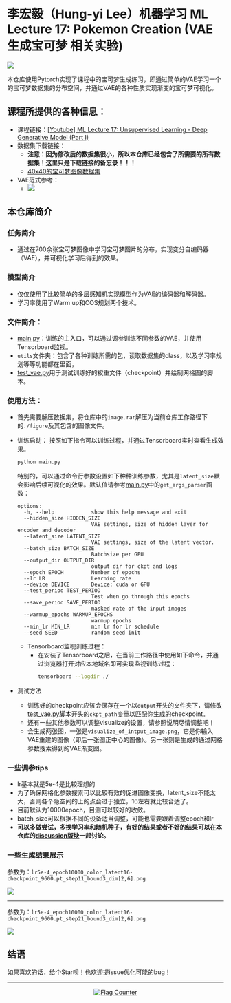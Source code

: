 # 李宏毅（Hung-yi Lee）机器学习 ML Lecture 17: Pokemon Creation (VAE 生成宝可梦 相关实验)
![](./images/task_preview.png)

本仓库使用Pytorch实现了课程中的宝可梦生成练习，即通过简单的VAE学习一个的宝可梦数据集的分布空间，并通过VAE的各种性质实现渐变的宝可梦可视化。
## 课程所提供的各种信息：
- 课程链接：[[Youtube] ML Lecture 17: Unsupervised Learning - Deep Generative Model (Part I)](https://www.youtube.com/watch?v=YNUek8ioAJk&list=PLJV_el3uVTsPy9oCRY30oBPNLCo89yu49&index=27)
- 数据集下载链接：
  - **注意：因为修改后的数据集很小，所以本仓库已经包含了所需要的所有数据集！这里只是下载链接的备忘录！！！**
  - [40x40的宝可梦图像数据集](https://speech.ee.ntu.edu.tw/~tlkagk/courses/ML_2016/Pokemon_creation/image.rar)
- VAE范式参考：
  - ![](./images/slide1.png)
## 本仓库简介
### 任务简介
- 通过在700余张宝可梦图像中学习宝可梦图片的分布，实现变分自编码器（VAE），并可视化学习后得到的效果。
### 模型简介
- 仅仅使用了比较简单的多层感知机实现模型作为VAE的编码器和解码器。
- 学习率使用了Warm up和COS规划两个技术。
### 文件简介：
- [main.py](main.py)：训练的主入口，可以通过调参训练不同参数的VAE，并使用Tensorboard监视。
- `utils`文件夹：包含了各种训练所需的包，读取数据集的class，以及学习率规划等等功能都在里面，
- [test_vae.py](test_vae.py)用于测试训练好的权重文件（checkpoint）并绘制网格图的脚本。
### 使用方法：

- 首先需要解压数据集，将仓库中的`image.rar`解压为当前仓库工作路径下的`./figure`及其包含的图像文件。


- 训练启动：
按照如下指令可以训练过程，并通过Tensorboard实时查看生成效果。
  ```bash
  python main.py
  ```
  特别的，可以通过命令行参数设置如下种种训练参数，尤其是`latent_size`默会影响后续可视化的效果。默认值请参考[main.py](main.py)中的`get_args_parser`函数：
  ```
  options:
    -h, --help            show this help message and exit
    --hidden_size HIDDEN_SIZE
                          VAE settings, size of hidden layer for encoder and decoder
    --latent_size LATENT_SIZE
                          VAE settings, size of the latent vector.
    --batch_size BATCH_SIZE
                          Batchsize per GPU
    --output_dir OUTPUT_DIR
                          output dir for ckpt and logs
    --epoch EPOCH         Number of epochs
    --lr LR               Learning rate
    --device DEVICE       Device: cuda or GPU
    --test_period TEST_PERIOD
                          Test when go through this epochs
    --save_period SAVE_PERIOD
                          masked rate of the input images
    --warmup_epochs WARMUP_EPOCHS
                          warmup epochs
    --min_lr MIN_LR       min lr for lr schedule
    --seed SEED           random seed init
  ```

  - Tensorboard监视训练过程：
    - 在安装了Tensorboard之后，在当前工作路径中使用如下命令，并通过浏览器打开对应本地域名即可实现监视训练过程：
      ```bash
      tensorboard --logdir ./
      ```

- 测试方法
  - 训练好的checkpoint应该会保存在一个以`output`开头的文件夹下，请修改[test_vae.py](./test_vae.py)脚本开头的`ckpt_path`变量以匹配你生成的checkpoint。
  - 还有一些其他参数可以调整visualize的设置，请参照说明尽情调整吧！
  - 会生成两张图，一张是`visualize_of_intput_image.png`，它是你输入VAE重建的图像（即后一张图正中心的图像）。另一张则是生成的通过网格参数搜索得到的VAE渐变图。

### 一些调参tips
- lr基本就是5e-4是比较理想的
- 为了确保网格化参数搜索可以比较有效的促进图像变换，latent_size不能太大，否则各个隐空间的上的点会过于独立，16左右就比较合适了。
- 目前默认为10000epoch，目测可以较好的收敛。
- batch_size可以根据不同的设备适当调整，可能也需要跟着调整epoch和lr
- **可以多做尝试，多换学习率和随机种子，有好的结果或者不好的结果可以在本仓库的[discussion版块](https://github.com/SunnyHaze/VAE-Pokemon-Creation/discussions)一起讨论。**


### 一些生成结果展示
参数为：`lr5e-4_epoch10000_color_latent16-checkpoint_9600.pt_step11_bound3_dim[2,6].png`

![](./images/grid_img_output_dir_lr5e-4_epoch10000_color_latent16-checkpoint_9600.pt_step11_bound3_dim[2,%206].png)
********
参数为：`lr5e-4_epoch10000_color_latent16-checkpoint_9600.pt_step21_bound3_dim[2,6].png`

![](./images/grid_img_output_dir_lr5e-4_epoch10000_color_latent16-checkpoint_9600.pt_step21_bound2_dim[2,%206].png)


## 结语
如果喜欢的话，给个Star呗！也欢迎提issue优化可能的bug！

----------

<div align="center"><a href="https://info.flagcounter.com/Ks77"><img src="https://s11.flagcounter.com/count2/Ks77/bg_FFFFFF/txt_000000/border_CCCCCC/columns_3/maxflags_12/viewers_0/labels_1/pageviews_1/flags_0/percent_0/" alt="Flag Counter" border="0"></a></div>
